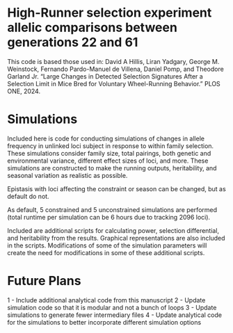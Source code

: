 # High-Runner selection experiment allelic comparisons between generations 22 and 61

This code is based those used in:
	David A Hillis, Liran Yadgary, George M. Weinstock, Fernando Pardo-Manuel de Villena, Daniel Pomp, 
	and Theodore Garland Jr. “Large Changes in Detected Selection Signatures After a Selection Limit 
	in Mice Bred for Voluntary Wheel-Running Behavior.” PLOS ONE, 2024.

# Simulations
Included here is code for conducting simulations of changes in allele frequency in unlinked loci subject
in response to within family selection. These simulations consider family size, total pairings, both 
genetic and environmental variance, different effect sizes of loci, and more. These simulations are 
constructed to make the running outputs, heritability, and seasonal variation as realistic as possible.

Epistasis with loci affecting the constraint or season can be changed, but as default do not. 

As default, 5 constrained and 5 unconstrained simulations are performed (total runtime per simulation can 
be 6 hours due to tracking 2096 loci).

Included are additional scripts for calculating power, selection differential, and heritability from the 
results. Graphical representations are also included in the scripts. Modifications of some of the 
simulation parameters will create the need for modifications in some of these additional scripts.

# Future Plans

1 - Include additional analytical code from this manuscript
2 - Update simulation code so that it is modular and not a bunch of loops
3 - Update simulations to generate fewer intermediary files
4 - Update analytical code for the simulations to better incorporate different simulation options 

